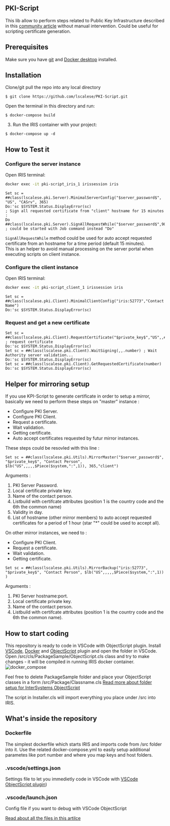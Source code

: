 ## PKI-Script

This lib allow to perform steps related to Public Key Infrastructure described in this [community article](https://community.intersystems.com/post/creating-ssl-enabled-mirror-intersystems-iris-using-public-key-infrastructure-pki) without manual intervention.  Could be useful for scripting certificate generation.  



## Prerequisites
Make sure you have [git](https://git-scm.com/book/en/v2/Getting-Started-Installing-Git) and [Docker desktop](https://www.docker.com/products/docker-desktop) installed.

## Installation 

Clone/git pull the repo into any local directory

```
$ git clone https://github.com/lscalese/PKI-Script.git
```

Open the terminal in this directory and run:

```
$ docker-compose build
```

3. Run the IRIS container with your project:

```
$ docker-compose up -d
```

## How to Test it

### Configure the server instance

Open IRIS terminal:

```bash
docker exec -it pki-script_iris_1 irissession iris
```

```Objectscript
Set sc = ##class(lscalese.pki.Server).MinimalServerConfig("$server_password$", "US", "CASrv", 365)
Do:'sc $SYSTEM.Status.DisplayError(sc)
; Sign all requested certificate from "client" hostname for 15 minutes : 
Do ##class(lscalese.pki.Server).SignAllRequestWhile("$server_password$",900,"client") ; could be started with Job command instead "Do"
```

`SignAllRequestWhile` method could be used for auto accept requested certificate from an hostname for a time period (default 15 minutes).  
This is an helper to avoid manual processing on the server portal when executing scripts on client instance.


### Configure the client instance

Open IRIS terminal:

```bash
docker exec -it pki-script_client_1 irissession iris
```

```Objectscript
Set sc = ##class(lscalese.pki.Client).MinimalClientConfig("iris:52773","Contact Name")
Do:'sc $SYSTEM.Status.DisplayError(sc)
```

### Request and get a new certificate

```Objectscript
Set sc = ##class(lscalese.pki.Client).RequestCertificate("$private_key$","US",,##class(lscalese.pki.Client).GenerateFilename()) ; request certificate
Do:'sc $SYSTEM.Status.DisplayError(sc)
Set sc = ##class(lscalese.pki.Client).WaitSigning(,,.number) ; Wait Authority server validation...
Do:'sc $SYSTEM.Status.DisplayError(sc)
Set sc = ##class(lscalese.pki.Client).GetRequestedCertificate(number)
Do:'sc $SYSTEM.Status.DisplayError(sc)
```


## Helper for mirroring setup

If you use KPI-Script to generate certificate in order to setup a mirror, basically we need to perform these steps on "master" instance :

 * Configure PKI Server.  
 * Configure PKI Client.  
 * Request a certificate.  
 * Wait validation.  
 * Getting certificate.  
 * Auto accept certificates requested by futur mirror instances.  

These steps could be resovled with this line : 
 
```Objectscript
Set sc = ##class(lscalese.pki.Utils).MirrorMaster("$server_password$", "$private_key$", "Contact Person", $lb("US",,,,,$Piece($system,":",1)), 365,"client")
```

Arguments : 
 1. PKI Server Password.
 2. Local certificate private key.  
 3. Name of the contact person.
 4. Listbuild with certifcate attributes (position 1 is the country code and the 6th the common name)
 5. Validity in day.
 6. List of hostname (other mirror members) to auto accept requested certificates for a period of 1 hour (star "*" could be used to accept all).

On other mirror instances, we need to : 

 * Configure PKI Client.  
 * Request a certificate.  
 * Wait validation.  
 * Getting certificate.  

```Objectscript
Set sc = ##class(lscalese.pki.Utils).MirrorBackup("iris:52773", "$private_key$", "Contact Person", $lb("US",,,,,$Piece($system,":",1)) )
```

Arguments : 
 1. PKI Server hostname:port.
 2. Local certificate private key.  
 3. Name of the contact person.
 4. Listbuild with certifcate attributes (position 1 is the country code and the 6th the common name).  

## How to start coding
This repository is ready to code in VSCode with ObjectScript plugin.
Install [VSCode](https://code.visualstudio.com/), [Docker](https://marketplace.visualstudio.com/items?itemName=ms-azuretools.vscode-docker) and [ObjectScript](https://marketplace.visualstudio.com/items?itemName=daimor.vscode-objectscript) plugin and open the folder in VSCode.
Open /src/cls/PackageSample/ObjectScript.cls class and try to make changes - it will be compiled in running IRIS docker container.
![docker_compose](https://user-images.githubusercontent.com/2781759/76656929-0f2e5700-6547-11ea-9cc9-486a5641c51d.gif)

Feel free to delete PackageSample folder and place your ObjectScript classes in a form
/src/Package/Classname.cls
[Read more about folder setup for InterSystems ObjectScript](https://community.intersystems.com/post/simplified-objectscript-source-folder-structure-package-manager)

The script in Installer.cls will import everything you place under /src into IRIS.


## What's inside the repository

### Dockerfile

The simplest dockerfile which starts IRIS and imports code from /src folder into it.
Use the related docker-compose.yml to easily setup additional parametes like port number and where you map keys and host folders.


### .vscode/settings.json

Settings file to let you immedietly code in VSCode with [VSCode ObjectScript plugin](https://marketplace.visualstudio.com/items?itemName=daimor.vscode-objectscript))

### .vscode/launch.json
Config file if you want to debug with VSCode ObjectScript

[Read about all the files in this artilce](https://community.intersystems.com/post/dockerfile-and-friends-or-how-run-and-collaborate-objectscript-projects-intersystems-iris)
